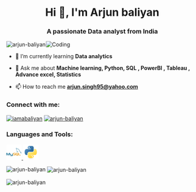 <h1 align="center">Hi 👋, I'm Arjun baliyan</h1>
<h3 align="center">A passionate Data analyst from India</h3>
<img align="right" alt="Coding" width="400" src="https://cdn.dribbble.com/users/1162077/screenshots/3848914/programmer.gif">

<p align="left"> <img src="https://komarev.com/ghpvc/?username=arjun-baliyan&label=Profile%20views&color=0e75b6&style=flat" alt="arjun-baliyan" /> </p>



- 🌱 I’m currently learning **Data analytics**

- 💬 Ask me about **Machine learning, Python, SQL , PowerBI , Tableau , Advance excel, Statistics**

- 📫 How to reach me **arjun.singh95@yahoo.com**

<h3 align="left">Connect with me:</h3>
<p align="left">
<a href="https://twitter.com/iamabaliyan" target="blank"><img align="center" src="https://raw.githubusercontent.com/rahuldkjain/github-profile-readme-generator/master/src/images/icons/Social/twitter.svg" alt="iamabaliyan" height="30" width="40" /></a>
<a href="https://linkedin.com/in/arjun-baliyan" target="blank"><img align="center" src="https://raw.githubusercontent.com/rahuldkjain/github-profile-readme-generator/master/src/images/icons/Social/linked-in-alt.svg" alt="arjun-baliyan" height="30" width="40" /></a>
</p>

<h3 align="left">Languages and Tools:</h3>
<p align="left"> <a href="https://www.mysql.com/" target="_blank" rel="noreferrer"> <img src="https://raw.githubusercontent.com/devicons/devicon/master/icons/mysql/mysql-original-wordmark.svg" alt="mysql" width="40" height="40"/> </a> <a href="https://www.python.org" target="_blank" rel="noreferrer"> <img src="https://raw.githubusercontent.com/devicons/devicon/master/icons/python/python-original.svg" alt="python" width="40" height="40"/> </a> </p>

<p><img align="left" src="https://github-readme-stats.vercel.app/api/top-langs?username=arjun-baliyan&show_icons=true&locale=en&layout=compact" alt="arjun-baliyan" /></p>

<p>&nbsp;<img align="center" src="https://github-readme-stats.vercel.app/api?username=arjun-baliyan&show_icons=true&locale=en" alt="arjun-baliyan" /></p>

<p><img align="center" src="https://github-readme-streak-stats.herokuapp.com/?user=arjun-baliyan&" alt="arjun-baliyan" /></p>
